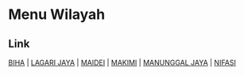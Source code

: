 # Menu Wilayah

## Link

[BIHA](https://github.com/gigit-pemilu/pemilu-2024-94-papua-tengah/tree/main/pilpres/hitung-suara/sub/94-papua-tengah/sub/01-nabire/sub/07-makimi/sub/2003-biha)
 | 
[LAGARI JAYA](https://github.com/gigit-pemilu/pemilu-2024-94-papua-tengah/tree/main/pilpres/hitung-suara/sub/94-papua-tengah/sub/01-nabire/sub/07-makimi/sub/2004-lagari-jaya)
 | 
[MAIDEI](https://github.com/gigit-pemilu/pemilu-2024-94-papua-tengah/tree/main/pilpres/hitung-suara/sub/94-papua-tengah/sub/01-nabire/sub/07-makimi/sub/2005-maidei)
 | 
[MAKIMI](https://github.com/gigit-pemilu/pemilu-2024-94-papua-tengah/tree/main/pilpres/hitung-suara/sub/94-papua-tengah/sub/01-nabire/sub/07-makimi/sub/2001-makimi)
 | 
[MANUNGGAL JAYA](https://github.com/gigit-pemilu/pemilu-2024-94-papua-tengah/tree/main/pilpres/hitung-suara/sub/94-papua-tengah/sub/01-nabire/sub/07-makimi/sub/2006-manunggal-jaya)
 | 
[NIFASI](https://github.com/gigit-pemilu/pemilu-2024-94-papua-tengah/tree/main/pilpres/hitung-suara/sub/94-papua-tengah/sub/01-nabire/sub/07-makimi/sub/2002-nifasi)

